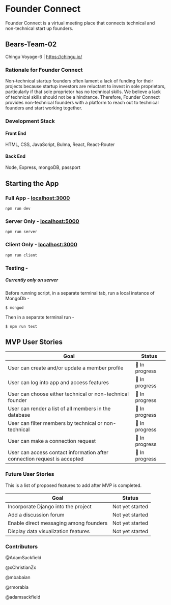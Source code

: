 # Founder Connect

Founder Connect is a virtual meeting place that connects technical and non-technical start up founders.

## Bears-Team-02

Chingu Voyage-6 | https://chingu.io/

### Rationale for Founder Connect

Non-technical startup founders often lament a lack of funding for their projects because startup investors are reluctant to invest in sole proprietors, particularly if that sole proprietor has no technical skills. We believe a lack of technical skills should not be a hindrance. Therefore, Founder Connect provides non-technical founders with a platform to reach out to technical founders and start working together.

### Development Stack

#### Front End

HTML, CSS, JavaScript, Bulma, React, React-Router

#### Back End

Node, Express, mongoDB, passport

## Starting the App

### Full App - [localhost:3000](http://localhost:3000)

```
npm run dev
```

### Server Only - [localhost:5000](http://localhost:5000)

```
npm run server  
```

### Client Only - [localhost:3000](http://localhost:3000)

```
npm run client
```

### Testing - 
##### *Currently only on server* 

Before running script, in a separate terminal tab, run a local instance of 
MongoDb - 
```
$ mongod
```
Then in a separate terminal run - 
```
$ npm run test
```

## MVP User Stories

| Goal                                                                     | Status         |
| ------------------------------------------------------------------------ | -------------- |
| User can create and/or update a member profile                           | 🚧 In progress |
| User can log into app and access features                                | 🚧 In progress |
| User can choose either technical or non-technical founder                | 🚧 In progress |
| User can render a list of all members in the database                    | 🚧 In progress |
| User can filter members by technical or non-technical                    | 🚧 In progress |
| User can make a connection request                                       | 🚧 In progress |
| User can access contact information after connection request is accepted | 🚧 In progress |

### Future User Stories

This is a list of proposed features to add after MVP is completed.

| Goal                                   | Status          |
| -------------------------------------- | --------------- |
| Incorporate Django into the project    | Not yet started |
| Add a discussion forum                 | Not yet started |
| Enable direct messaging among founders | Not yet started |
| Display data visualization features    | Not yet started |

### Contributors

@AdamSackfield

@xChristianZx

@mbabaian

@rmorabia

@adamsackfield
